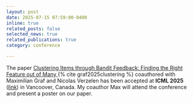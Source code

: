 ```yaml
---
layout: post
date: 2025-07-15 07:59:00-0400
inline: true
related_posts: false
selected_news: true
related_publications: true
category: conference

---
```

The paper <a href="https://openreview.net/pdf?id=99zsyZpUqp"> Clustering Items through Bandit Feedback: Finding the Right Feature out of Many </a> {% cite graf2025clustering %} coauthored with Maximilian Graf and Nicolas Verzelen has been accepted at <strong> ICML 2025 </strong>  (<a href="[http://algorithmiclearningtheory.org/alt2025/](https://icml.cc/Conferences/2025)">link</a>) in Vancoover, Canada. My coauthor Max will attend the conference and present a poster on our paper. 

<!--
[@pmlr-v272-thuot25a]
[@graf:hal-04990410]
-->
